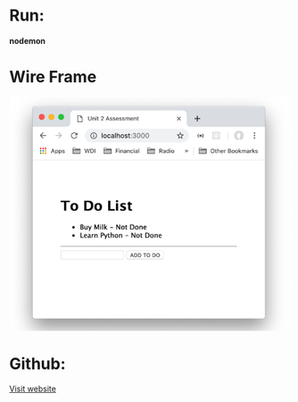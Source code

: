 # Run: #
#### nodemon ####

# Wire Frame #
![wireframe](https://github.com/lemonmade1/Project-2-Assessment/blob/master/public/images/toDoList.png)

# Github: #
[Visit website](https://arcane-cove-85008.herokuapp.com/ "Project 2 Assessment")

